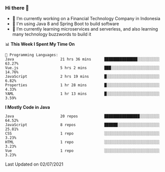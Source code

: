 ### Hi there 👋

<!--
**mazzama/mazzama** is a ✨ _special_ ✨ repository because its `README.md` (this file) appears on your GitHub profile.

Here are some ideas to get you started:

- 🔭 I’m currently working on ...
- 🌱 I’m currently learning ...
- 👯 I’m looking to collaborate on ...
- 🤔 I’m looking for help with ...
- 💬 Ask me about ...
- 📫 How to reach me: ...
- 😄 Pronouns: ...
- ⚡ Fun fact: ...
-->

- 🔭 I’m currently working on a Financial Technology Company in Indonesia
- :gun: I'm using Java 8 and Spring Boot to build software
- 🌱 I’m currently learning microservices and serverless, and also learning many technology buzzwords to build it

<!--START_SECTION:waka-->
📊 **This Week I Spent My Time On** 

```text
💬 Programming Languages: 
Java                     21 hrs 36 mins      ███████████████░░░░░░░░░░   63.27% 
Vue.js                   5 hrs 2 mins        ███░░░░░░░░░░░░░░░░░░░░░░   14.76% 
JavaScript               2 hrs 19 mins       █░░░░░░░░░░░░░░░░░░░░░░░░   6.82% 
Properties               1 hr 28 mins        █░░░░░░░░░░░░░░░░░░░░░░░░   4.33% 
YAML                     1 hr 13 mins        █░░░░░░░░░░░░░░░░░░░░░░░░   3.59%

```

**I Mostly Code in Java** 

```text
Java                     20 repos            ████████████████░░░░░░░░░   64.52% 
JavaScript               8 repos             ██████░░░░░░░░░░░░░░░░░░░   25.81% 
CSS                      1 repo              ░░░░░░░░░░░░░░░░░░░░░░░░░   3.23% 
HTML                     1 repo              ░░░░░░░░░░░░░░░░░░░░░░░░░   3.23% 
Vue                      1 repo              ░░░░░░░░░░░░░░░░░░░░░░░░░   3.23%

```



 Last Updated on 02/07/2021
<!--END_SECTION:waka-->